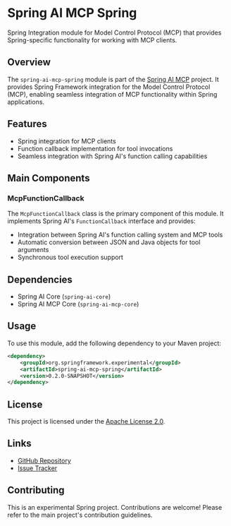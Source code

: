 # Spring AI MCP Spring

Spring Integration module for Model Control Protocol (MCP) that provides Spring-specific functionality for working with MCP clients.

## Overview

The `spring-ai-mcp-spring` module is part of the [Spring AI MCP](https://github.com/spring-projects-experimental/spring-ai-mcp) project. It provides Spring Framework integration for the Model Control Protocol (MCP), enabling seamless integration of MCP functionality within Spring applications.

## Features

- Spring integration for MCP clients
- Function callback implementation for tool invocations
- Seamless integration with Spring AI's function calling capabilities

## Main Components

### McpFunctionCallback

The `McpFunctionCallback` class is the primary component of this module. It implements Spring AI's `FunctionCallback` interface and provides:

- Integration between Spring AI's function calling system and MCP tools
- Automatic conversion between JSON and Java objects for tool arguments
- Synchronous tool execution support

## Dependencies

- Spring AI Core (`spring-ai-core`)
- Spring AI MCP Core (`spring-ai-mcp-core`)

## Usage

To use this module, add the following dependency to your Maven project:

```xml
<dependency>
    <groupId>org.springframework.experimental</groupId>
    <artifactId>spring-ai-mcp-spring</artifactId>
    <version>0.2.0-SNAPSHOT</version>
</dependency>
```

## License

This project is licensed under the [Apache License 2.0](https://www.apache.org/licenses/LICENSE-2.0).

## Links

- [GitHub Repository](https://github.com/spring-projects-experimental/spring-ai-mcp)
- [Issue Tracker](https://github.com/spring-projects-experimental/spring-ai-mcp/issues)

## Contributing

This is an experimental Spring project. Contributions are welcome! Please refer to the main project's contribution guidelines.
